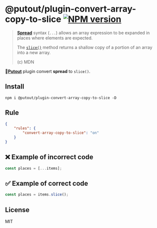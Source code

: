 # @putout/plugin-convert-array-copy-to-slice [![NPM version][NPMIMGURL]][NPMURL]

[NPMIMGURL]: https://img.shields.io/npm/v/@putout/plugin-convert-array-copy-to-slice.svg?style=flat&longCache=true
[NPMURL]: https://npmjs.org/package/@putout/plugin-convert-array-copy-to-slice"npm"

> [**Spread**](https://developer.mozilla.org/en-US/docs/Web/JavaScript/Reference/Operators/Spread_syntax) syntax (`...`) allows an array expression to be expanded in places where elements are expected.
>
> The [`slice()`](https://developer.mozilla.org/en-US/docs/Web/JavaScript/Reference/Global_Objects/Array/slice) method returns a shallow copy of a portion of an array into a new array.
>
> (c) MDN

🐊[**Putout**](https://github.com/coderaiser/putout) plugin convert **spread** to `slice()`.

## Install

```
npm i @putout/plugin-convert-array-copy-to-slice -D
```

## Rule

```json
{
    "rules": {
        "convert-array-copy-to-slice": "on"
    }
}
```

## ❌ Example of incorrect code

```js
const places = [...items];
```

## ✅ Example of correct code

```js
const places = items.slice();
```

## License

MIT
